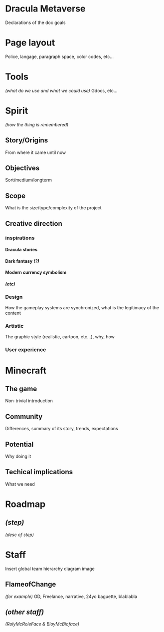 # Dracula Metaverse
Declarations of the doc goals
# Page layout
Police, langage, paragraph space, color codes, etc...
# Tools
*(what do we use and what we could use)* Gdocs, etc...
# Spirit
*(how the thing is remembered)*
## Story/Origins
From where it came until now
## Objectives
Sort/medium/longterm
## Scope
What is the size/type/complexity of the project
## Creative direction
### inspirations
#### Dracula stories
#### Dark fantasy *(?)*
#### Modern currency symbolism
#### *(etc)*
### Design
How the gameplay systems are synchronized, what is the legitimacy of the content
### Artistic
The graphic style (realistic, cartoon, etc...), why, how
### User experience
# Minecraft
## The game
Non-trivial introduction
## Community
Differences, summary of its story, trends, expectations
## Potential
Why doing it
## Techical implications
What we need
# Roadmap
## *(step)*
*(desc of step)*
# Staff
Insert global team hierarchy diagram image
## FlameofChange
*(for example)* GD, Freelance, narrative, 24yo baguette, blablabla
## *(other staff)*
*(RolyMcRoleFace & BioyMcBioface)*
